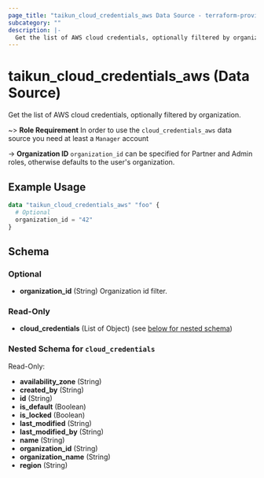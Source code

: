 ```yaml
---
page_title: "taikun_cloud_credentials_aws Data Source - terraform-provider-taikun"
subcategory: ""
description: |-
  Get the list of AWS cloud credentials, optionally filtered by organization.
---
```


# taikun_cloud_credentials_aws (Data Source)

Get the list of AWS cloud credentials, optionally filtered by organization.

~> **Role Requirement** In order to use the `cloud_credentials_aws` data source you need at least a `Manager` account

-> **Organization ID** `organization_id` can be specified for Partner and Admin roles, otherwise defaults to the user's
organization.

## Example Usage

```terraform
data "taikun_cloud_credentials_aws" "foo" {
  # Optional
  organization_id = "42"
}
```

<!-- schema generated by tfplugindocs -->
## Schema

### Optional

- **organization_id** (String) Organization id filter.

### Read-Only

- **cloud_credentials** (List of Object) (see [below for nested schema](#nestedatt--cloud_credentials))

<a id="nestedatt--cloud_credentials"></a>
### Nested Schema for `cloud_credentials`

Read-Only:

- **availability_zone** (String)
- **created_by** (String)
- **id** (String)
- **is_default** (Boolean)
- **is_locked** (Boolean)
- **last_modified** (String)
- **last_modified_by** (String)
- **name** (String)
- **organization_id** (String)
- **organization_name** (String)
- **region** (String)


